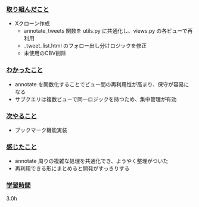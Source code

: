 ### <u>取り組んだこと</u>
- Xクローン作成
    - annotate_tweets 関数を utils.py に共通化し、views.py の各ビューで再利用  
    - _tweet_list.html のフォロー出し分けロジックを修正  
    - 未使用のCBV削除

### <u>わかったこと</u>
- annotate を関数化することでビュー間の再利用性が高まり、保守が容易になる  
- サブクエリは複数ビューで同一ロジックを持つため、集中管理が有効  

### <u>次やること</u>
- ブックマーク機能実装

### <u>感じたこと</u>
- annotate 周りの複雑な処理を共通化でき、ようやく整理がついた  
- 再利用できる形にまとめると開発がすっきりする  

### <u>学習時間</u>
3.0h